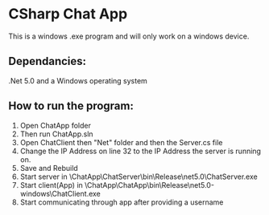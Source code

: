 # CSharp Chat App

This is a windows .exe program and will only work on a windows device.

## Dependancies:
.Net 5.0 and a Windows operating system


## How to run the program:
1. Open ChatApp folder
2. Then run ChatApp.sln
3. Open ChatClient then "Net" folder and then the Server.cs file
4. Change the IP Address on line 32 to the IP Address the server is running on.
5. Save and Rebuild
6. Start server in \ChatApp\ChatServer\bin\Release\net5.0\ChatServer.exe
7. Start client(App) in \ChatApp\ChatApp\bin\Release\net5.0-windows\ChatClient.exe
8. Start communicating through app after providing a username
